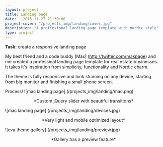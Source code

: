 ```yaml
---
layout: project
title: Landing page
date:   2015-11-27 21:30:00
project-cover: "/projects_img/landing/cover.jpg"
description: "A proffesional landing page template with nordic style"
type: project
---
```


**Task:** create a responsive landing page</br>

My best friend and a code buddy [Max] (http://twitter.com/makpage) and me created a professinal landing page template for real estate businesses. It takes it's inspiration from simplicity, functionality and Nordic charm. 

The theme is fully responsive and look stunning on any device, starting from big monitor and finishing a small phone screen.

Process!
<span class="p600">![mac landing page] (/projects_img/landing/mac.png)</span>

<center>*Custom jQuery slider with beautiful transitions*</center>

<span class="p600">![mac landing page] (/projects_img/landing/devices.jpg)</span>

<center>*Very light and mobile optimized layout*</center>


<span class="p600">![eva theme gallery] (/projects_img/landing/preview.jpg)</span>

<center>*Gallery has a preview feature*</center>







